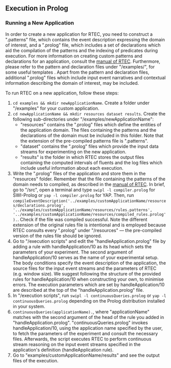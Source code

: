 ## Execution in Prolog

### Running a New Application

In order to create a new application for RTEC, you need to construct a ".patterns" file, which contains the event description expressing the domain of interest, and a ".prolog" file, which includes a set of declarations which aid the compilation of the patterns and the indexing of predicates during execution. For more information on creating custom patterns and declarations for an application, consult the [manual of RTEC](RTEC_manual.pdf). Furthermore, please refer to the pattern and declaration files under "/examples/", for some useful templates . Apart from the pattern and declaration files, additional ".prolog" files which include input event narratives and contextual information describing the domain of interest, may be included.

To run RTEC on a new application, follow these steps: 

1. ``` cd examples && mkdir newApplicationName ```. Create a folder under "/examples" for your custom application. 
2. ``` cd newApplicationName && mkdir resources dataset results ```. Create the following sub-directories under "/examples/newApplicationName":
   - "resources" contains the ".prolog" files which define the entities of the application domain. The files containing the patterns and the declarations of the domain must be included in this folder. Note that the extension of the pre-compiled patterns file is ".patterns".
   - "dataset" contains the ".prolog" files which provide the input data streams for experimenting on the new application.
   - "results" is the folder in which RTEC stores the output files containing the computed intervals of fluents and the log files which include useful information about each execution.
3. Write the ".prolog" files of the application and store them in the "resources" folder. Remember that the file containing the patterns of the domain needs to compiled, as described in the [manual of RTEC](RTEC_manual.pdf). In brief, go to "/src", open a terminal and type ``` swipl -l compiler.prolog ``` for SWI-Prolog or ``` yap -l compiler.prolog ``` for YAP. Then, run ``` compileEventDescription('../examples/customApplicationName/resources/declarations.prolog', '../examples/customApplicationName/resources/rules.patterns', '../examples/customApplicationName/resources/compiled_rules.prolog'). ```. Check if the file was compiled successful. Note the different extension of the original rules file is intentional and is employed because RTEC consults every ".prolog" under "/resources" &mdash; the pre-compiled version of the rules file should be ignored. 
4. Go to "/execution scripts" and edit the "handleApplication.prolog" file by adding a rule with handleApplication/10 as its head which sets the parameters of your experiment. The second argument of handleApplication/10 serves as the name of your experimental setup. The body conditions specify the event description of the application, the source files for the input event streams and the parameters of RTEC (e.g. window size). We suggest following the structure of the provided rules for handleApplication/10 when constructing your own, to minimise errors. The execution parameters which are set by handleApplication/10 are described at the top of the "handleApplication.prolog" file. 
5. In "/execution scripts", run ``` swipl -l continuousQueries.prolog ```  or ``` yap -l continuousQueries.prolog ``` depending on the Prolog distribution installed in your system.
6. ``` continuousQueries(applicationName). ```, where "applicationName" matches with the second argument of the head of the rule you added in "handleApplication.prolog". "continuousQueries.prolog" invokes handleApplication/10, using the application name specified by the user, to fetch the parameters of the experiment and consult the necessary files. Afterwards, the script executes RTEC to perform continuous stream reasoning on the input event streams specified in the application's definition (handleApplication rule).
7. Go to "examples/customApplicationName/results" and see the output files of the execution.